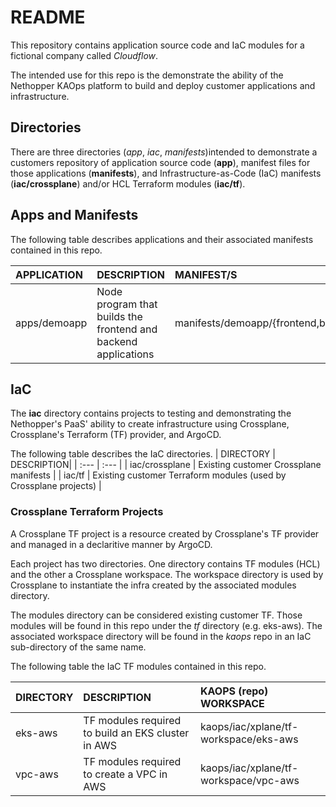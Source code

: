  # README
This repository contains application source code and IaC modules for a fictional company called *Cloudflow*.

The intended use for this repo is the demonstrate the ability of the Nethopper KAOps platform to build
and deploy customer applications and infrastructure.

## Directories
There are three directories (*app*, *iac*, *manifests*)intended to demonstrate a customers repository of application
source code (**app**), manifest files for those applications (**manifests**), and Infrastructure-as-Code (IaC)
manifests (**iac/crossplane**) and/or HCL Terraform modules (**iac/tf**).

## Apps and Manifests
The following table describes applications and their associated manifests contained in this repo.

| APPLICATION | DESCRIPTION| MANIFEST/S |
| :--- | :--- | :--- |
| apps/demoapp | Node program that builds the frontend and backend applications  | manifests/demoapp/{frontend,backend} |

## IaC ##
The **iac** directory contains projects to testing and demonstrating the Nethopper's PaaS' ability to create
infrastructure using Crossplane, Crossplane's Terraform (TF) provider, and ArgoCD.

The following table describes the IaC directories.
| DIRECTORY | DESCRIPTION|
| :--- | :--- |
| iac/crossplane | Existing customer Crossplane manifests |
| iac/tf | Existing customer Terraform modules (used by Crossplane projects) |

### Crossplane Terraform Projects ###
A Crossplane TF project is a resource created by Crossplane's TF provider and managed in a declaritive manner
by ArgoCD. 

Each project has two directories. One directory contains TF modules (HCL) and the other a Crossplane workspace.
The workspace directory is used by Crossplane to instantiate the infra created by the associated modules directory.

The modules directory can be considered existing customer TF. Those modules will be found in this repo under the
*tf* directory (e.g. eks-aws). The associated workspace directory will be found in the *kaops* repo in an IaC
sub-directory of the same name.

The following table the IaC TF modules contained in this repo.

| DIRECTORY | DESCRIPTION | KAOPS (repo) WORKSPACE |
| :--- | :--- | :--- |
| eks-aws | TF modules required to build an EKS cluster in AWS | kaops/iac/xplane/tf-workspace/eks-aws |
| vpc-aws | TF modules required to create a VPC in AWS | kaops/iac/xplane/tf-workspace/vpc-aws |


<!-- test -->
<!-- test -->
<!-- test -->
<!-- test -->
<!-- test -->
<!-- test -->
<!-- test -->
<!-- test -->
<!-- test -->
<!-- test -->
<!-- test -->
<!-- test -->
<!-- test -->
<!-- test -->
<!-- test -->
<!-- test -->
<!-- test -->
<!-- test -->
<!-- test -->
<!-- test -->
<!-- test -->
<!-- test -->
<!-- test -->
<!-- test -->
<!-- test -->
<!-- test -->
<!-- test -->
<!-- test -->
<!-- test -->
<!-- test -->
<!-- test -->
<!-- test -->
<!-- test -->
<!-- test -->
<!-- test -->
<!-- test -->
<!-- test -->
<!-- test -->
<!-- test -->
<!-- test -->
<!-- test -->
<!-- test -->

